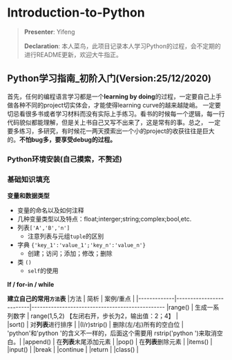 # Introduction-to-Python

>**Presenter**: Yifeng
>
>**Declaration**: 本人菜鸟，此项目记录本人学习Python的过程，会不定期的进行README更新，欢迎大牛指正。

## Python学习指南_初阶入门(Version:25/12/2020)

首先，任何的编程语言学习都是一个**learning by doing**的过程，一定要自己上手做各种不同的project切实体会，才能使得learning curve的越来越陡峭。
一定要切忌看很多书或者学习材料而没有实际上手练习。看书的时候每一个逻辑，每一行代码貌似都能理解，但是关上书自己又写不出来了，这是常有的事。总之，
一定要多练习，多研究，有时候花一两天摸索出一个小的project的收获往往是巨大的。**不怕bug多，要享受debug的过程。**

### Python环境安装(自己摸索，不赘述)

### 基础知识填充

**变量和数据类型**
  - 变量的命名以及如何注释
  - 几种变量类型以及特点：float;interger;string;complex;bool,etc.
- 列表`['A','B','n']`
  - 注意列表与元组`tuple`的区别
- 字典 `{'key_1':'value_1';'key_n':'value_n'}`
  - 创建；访问；添加；修改；删除
- 类 `()`
  - `self`的使用

**If / for-in / while**

**建立自己的常用`方法`表**
|方法         |        简析             |            案例/重点                                                        |
|-------------|-------------------------|------------------------------------------------
|range()      |   生成一系列数字         |  range(1,5,2) 【左闭右开，步长为2，输出值：2；4】                             |    
|sort()       |  对**列表**进行排序      |
|(l/r)strip() | 删除(左/右)所有的空白位   | 'python'和'python '的含义不一样的，后面这个需要用 rstrip('python ')来取消空白。|
|append()     | 在**列表**末尾添加元素    |
|pop()        | 在**列表**删除元素        |
|items()      |
|input()      |
|break        |
|continue     |
|return       |
|class()      |
